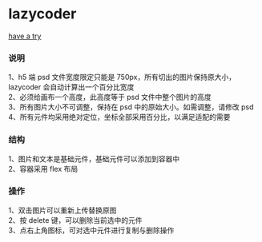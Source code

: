 # lazycoder

[have a try]()

### 说明
1、h5 端 psd 文件宽度限定只能是 750px，所有切出的图片保持原大小，lazycoder 会自动计算出一个百分比宽度<br>
2、必须给画布一个高度，此高度等于 psd 文件中整个图片的高度<br>
3、所有图片大小不可调整，保持在 psd 中的原始大小。如需调整，请修改 psd<br>
4、所有元件均采用绝对定位，坐标全部采用百分比，以满足适配的需要<br>

### 结构
1、图片和文本是基础元件，基础元件可以添加到容器中<br>
2、容器采用 flex 布局<br>

### 操作
1、双击图片可以重新上传替换原图<br>
2、按 delete 键，可以删除当前选中的元件<br>
3、点右上角图标，可对选中元件进行复制与删除操作<br>